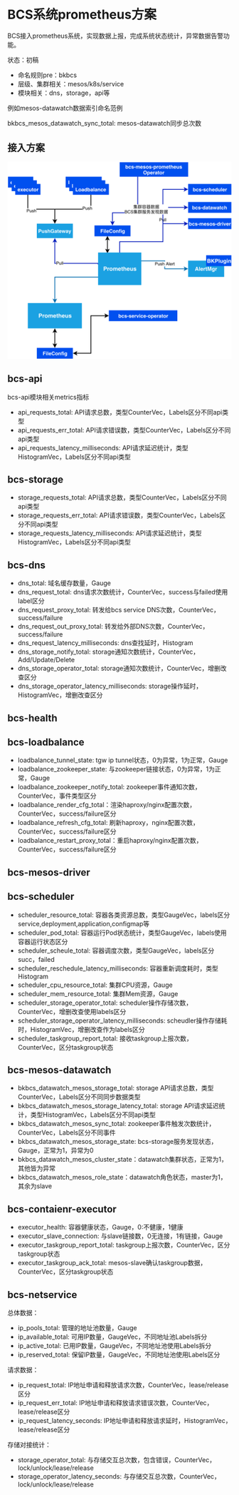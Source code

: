 # BCS系统prometheus方案

BCS接入prometheus系统，实现数据上报，完成系统状态统计，异常数据告警功能。

状态：初稿

* 命名规则pre：bkbcs
* 层级、集群相关：mesos/k8s/service
* 模块相关：dns，storage，api等

例如mesos-datawatch数据索引命名范例

bkbcs_mesos_datawatch_sync_total: mesos-datawatch同步总次数

## 接入方案

![接入模型](./prometheus-intergration.png)

## bcs-api

bcs-api模块相关metrics指标

* api_requests_total: API请求总数，类型CounterVec，Labels区分不同api类型
* api_requests_err_total: API请求错误数，类型CounterVec，Labels区分不同api类型
* api_requests_latency_milliseconds: API请求延迟统计，类型HistogramVec，Labels区分不同api类型

## bcs-storage

* storage_requests_total: API请求总数，类型CounterVec，Labels区分不同api类型
* storage_requests_err_total: API请求错误数，类型CounterVec，Labels区分不同api类型
* storage_requests_latency_milliseconds: API请求延迟统计，类型HistogramVec，Labels区分不同api类型

## bcs-dns

* dns_total: 域名缓存数量，Gauge
* dns_request_total: dns请求次数统计，CounterVec，success与failed使用label区分
* dns_request_proxy_total: 转发给bcs service DNS次数，CounterVec，success/failure
* dns_request_out_proxy_total: 转发给外部DNS次数，CounterVec，success/failure
* dns_request_latency_milliseconds: dns查找延时，Histogram
* dns_storage_notify_total: storage通知次数统计，CounterVec，Add/Update/Delete
* dns_storage_operator_total: storage通知次数统计，CounterVec，增删改查区分
* dns_storage_operator_latency_milliseconds: storage操作延时，HistogramVec，增删改查区分

## bcs-health

## bcs-loadbalance

* loadbalance_tunnel_state: tgw ip tunnel状态，0为异常，1为正常，Gauge
* loadbalance_zookeeper_state: 与zookeeper链接状态，0为异常，1为正常，Gauge
* loadbalance_zookeeper_notify_total: zookeeper事件通知次数，CounterVec，事件类型区分
* loadbalance_render_cfg_total：渲染haproxy/nginx配置次数，CounterVec，success/failure区分
* loadbalance_refresh_cfg_total: 刷新haproxy，nginx配置次数，CounterVec，success/failure区分
* loadbalance_restart_proxy_total：重启haproxy/nginx配置次数，CounterVec，success/failure区分

## bcs-mesos-driver

## bcs-scheduler

* scheduler_resource_total: 容器各类资源总数，类型GaugeVec，labels区分service,deployment,application,configmap等
* scheduler_pod_total: 容器运行Pod状态统计，类型GaugeVec，labels使用容器运行状态区分
* scheduler_scheule_total: 容器调度次数，类型GaugeVec，labels区分succ，failed
* scheduler_reschedule_latency_milliseconds: 容器重新调度耗时，类型Histogram
* scheduler_cpu_resource_total: 集群CPU资源，Gauge
* scheduler_mem_resource_total: 集群Mem资源，Gauge
* scheduler_storage_operator_total: scheduler操作存储次数，CounterVec，增删改查使用labels区分
* scheduler_storage_operator_latency_milliseconds: scheudler操作存储耗时，HistogramVec，增删改查作为labels区分
* scheduler_taskgroup_report_total: 接收taskgroup上报次数，CounterVec，区分taskgroup状态

## bcs-mesos-datawatch

* bkbcs_datawatch_mesos_storage_total: storage API请求总数，类型CounterVec，Labels区分不同同步数据类型
* bkbcs_datawatch_mesos_storage_latency_total: storage API请求延迟统计，类型HistogramVec，Labels区分不同api类型
* bkbcs_datawatch_mesos_sync_total: zookeeper事件触发次数统计，CounterVec，Labels区分不同事件
* bkbcs_datawatch_mesos_storage_state: bcs-storage服务发现状态，Gauge，正常为1，异常为0
* bkbcs_datawatch_mesos_cluster_state：datawatch集群状态，正常为1，其他皆为异常
* bkbcs_datawatch_mesos_role_state：datawatch角色状态，master为1，其余为slave

## bcs-contaienr-executor

* executor_health: 容器健康状态，Gauge，0:不健康，1健康
* executor_slave_connection: 与slave链接数，0无连接，1有链接，Gauge
* executor_taskgroup_report_total: taskgroup上报次数，CounterVec，区分taskgroup状态
* executor_taskgroup_ack_total: mesos-slave确认taskgroup数据，CounterVec，区分taskgroup状态

## bcs-netservice

总体数据：
* ip_pools_total: 管理的地址池数量，Gauge
* ip_available_total: 可用IP数量，GaugeVec，不同地址池Labels拆分
* ip_active_total: 已用IP数量，GaugeVec，不同地址池使用Labels拆分
* ip_reserved_total: 保留IP数量，GaugeVec，不同地址池使用Labels区分

请求数据：
* ip_request_total: IP地址申请和释放请求次数，CounterVec，lease/release区分
* ip_request_err_total: IP地址申请和释放请求错误次数，CounterVec，lease/release区分
* ip_request_latency_seconds: IP地址申请和释放请求延时，HistogramVec，lease/release区分

存储对接统计：

* storage_operator_total: 与存储交互总次数，包含错误，CounterVec，lock/unlock/lease/release
* storage_operator_latency_seconds: 与存储交互总次数，CounterVec，lock/unlock/lease/release

